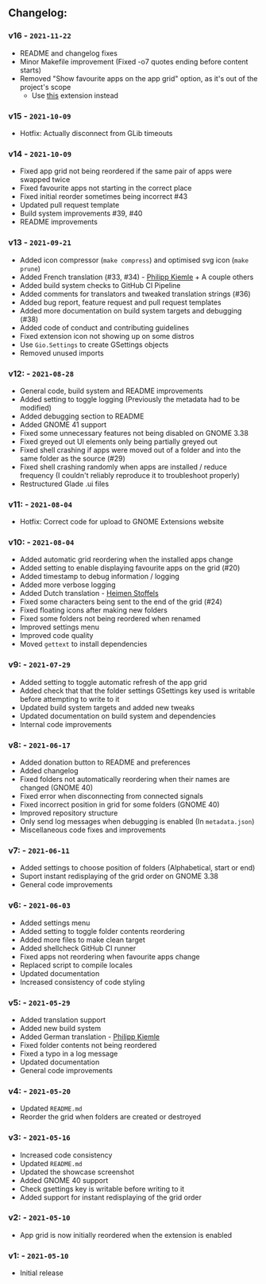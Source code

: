 ## Changelog:

### v16 - `2021-11-22`
 - README and changelog fixes
 - Minor Makefile improvement (Fixed -o7 quotes ending before content starts)
 - Removed "Show favourite apps on the app grid" option, as it's out of the project's scope
   - Use [this](https://extensions.gnome.org/extension/4485/favourites-in-appgrid/) extension instead

### v15 - `2021-10-09`
 - Hotfix: Actually disconnect from GLib timeouts

### v14 - `2021-10-09`
 - Fixed app grid not being reordered if the same pair of apps were swapped twice
 - Fixed favourite apps not starting in the correct place
 - Fixed initial reorder sometimes being incorrect #43
 - Updated pull request template
 - Build system improvements #39, #40
 - README improvements

### v13 - `2021-09-21`
 - Added icon compressor (`make compress`) and optimised svg icon (`make prune`)
 - Added French translation (#33, #34) - [Philipp Kiemle](https://github.com/daPhipz) + A couple others
 - Added build system checks to GitHub CI Pipeline
 - Added comments for translators and tweaked translation strings (#36)
 - Added bug report, feature request and pull request templates
 - Added more documentation on build system targets and debugging (#38)
 - Added code of conduct and contributing guidelines
 - Fixed extension icon not showing up on some distros
 - Use `Gio.Settings` to create GSettings objects
 - Removed unused imports

### v12: - `2021-08-28`
 - General code, build system and README improvements
 - Added setting to toggle logging (Previously the metadata had to be modified)
 - Added debugging section to README
 - Added GNOME 41 support
 - Fixed some unnecessary features not being disabled on GNOME 3.38
 - Fixed greyed out UI elements only being partially greyed out
 - Fixed shell crashing if apps were moved out of a folder and into the same folder as the source (#29)
 - Fixed shell crashing randomly when apps are installed / reduce frequency (I couldn't reliably reproduce it to troubleshoot properly)
 - Restructured Glade .ui files

### v11: - `2021-08-04`
 - Hotfix: Correct code for upload to GNOME Extensions website

### v10: - `2021-08-04`
 - Added automatic grid reordering when the installed apps change
 - Added setting to enable displaying favourite apps on the grid (#20)
 - Added timestamp to debug information / logging
 - Added more verbose logging
 - Added Dutch translation - [Heimen Stoffels](https://github.com/Vistaus)
 - Fixed some characters being sent to the end of the grid (#24)
 - Fixed floating icons after making new folders
 - Fixed some folders not being reordered when renamed
 - Improved settings menu
 - Improved code quality
 - Moved `gettext` to install dependencies

### v9: - `2021-07-29`
 - Added setting to toggle automatic refresh of the app grid
 - Added check that that the folder settings GSettings key used is writable before attempting to write to it
 - Updated build system targets and added new tweaks
 - Updated documentation on build system and dependencies
 - Internal code improvements

### v8: - `2021-06-17`
 - Added donation button to README and preferences
 - Added changelog
 - Fixed folders not automatically reordering when their names are changed (GNOME 40)
 - Fixed error when disconnecting from connected signals
 - Fixed incorrect position in grid for some folders (GNOME 40)
 - Improved repository structure
 - Only send log messages when debugging is enabled (In `metadata.json`)
 - Miscellaneous code fixes and improvements

### v7: - `2021-06-11`
 - Added settings to choose position of folders (Alphabetical, start or end)
 - Suport instant redisplaying of the grid order on GNOME 3.38
 - General code improvements

### v6: - `2021-06-03`
 - Added settings menu
 - Added setting to toggle folder contents reordering
 - Added more files to make clean target
 - Added shellcheck GitHub CI runner
 - Fixed apps not reordering when favourite apps change
 - Replaced script to compile locales
 - Updated documentation
 - Increased consistency of code styling

### v5: - `2021-05-29`
 - Added translation support
 - Added new build system
 - Added German translation - [Philipp Kiemle](https://github.com/daPhipz)
 - Fixed folder contents not being reordered
 - Fixed a typo in a log message
 - Updated documentation
 - General code improvements

### v4: - `2021-05-20`
 - Updated `README.md`
 - Reorder the grid when folders are created or destroyed

### v3: - `2021-05-16`
 - Increased code consistency
 - Updated `README.md`
 - Updated the showcase screenshot
 - Added GNOME 40 support
 - Check gsettings key is writable before writing to it
 - Added support for instant redisplaying of the grid order

### v2: - `2021-05-10`
 - App grid is now initially reordered when the extension is enabled

### v1: - `2021-05-10`
 - Initial release
